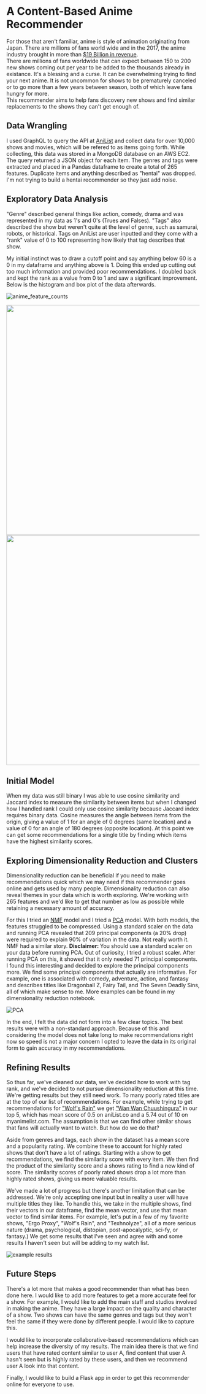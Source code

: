 # A Content-Based Anime Recommender

For those that aren't familiar, anime is style of animation originating from Japan. There are millions of fans world wide and in the 2017, the anime industry brought in more than [$19 Billion in revenue](https://www.hollywoodreporter.com/news/2017-anime-industry-revenue-hits-a-record-19-billion-1167382).  
There are millions of fans worldwide that can expect between 150 to 200 new shows coming out per year to be added to the thousands already in existance. It's a blessing and a curse. It can be overwhelming trying to find your next anime. It is not uncommon for shows to be prematurely canceled or to go more than a few years between season, both of which leave fans hungry for more.  
This recommender aims to help fans discovery new shows and find similar replacements to the shows they can't get enough of.  

## Data Wrangling

I used GraphQL to query the API at [AniList](https://anilist.co) and collect data for over 10,000 shows and movies, which will be refered to as items going forth. While collecting, this data was stored in a MongoDB database on an AWS EC2. The query returned a JSON object for each item. The genres and tags were extracted and placed in a Pandas dataframe to create a total of 265 features. Duplicate items and anything described as "hentai" was dropped. I'm not trying to build a hentai recommender so they just add noise.  

## Exploratory Data Analysis

"Genre" described general things like action, comedy, drama and was represented in my data as 1's and 0's (Trues and Falses). "Tags" also described the show but weren't quite at the level of genre, such as samurai, robots, or historical. Tags on AniList are user inputted and they come with a "rank" value of 0 to 100 representing how likely that tag describes that show.  

My initial instinct was to draw a cutoff point and say anything below 60 is a 0 in my dataframe and anything above is 1. Doing this ended up cutting out too much information and provided poor recommendations. I doubled back and kept the rank as a value from 0 to 1 and saw a significant improvement. Below is the histogram and box plot of the data afterwards.  

![anime_feature_counts](<https://github.com/sn-ekstrand/content-based-anime-recommender/blob/master/images/anime_feature_counts.png?raw=true> "Anime Feature Counts")

<p align="center">
  <img height="600" src="https://github.com/sn-ekstrand/content-based-anime-recommender/blob/master/images/common_genres.png?raw=true">
  <img height="600" src="https://github.com/sn-ekstrand/content-based-anime-recommender/blob/master/images/common_tags.png?raw=true">
</p>

## Initial Model

When my data was still binary I was able to use cosine similarity and Jaccard index to measure the similarity between items but when I changed how I handled rank I could only use cosine similarity because Jaccard index requires binary data. Cosine measures the angle between items from the origin, giving a value of 1 for an angle of 0 degrees (same location) and a value of 0 for an angle of 180 degrees (opposite location). At this point we can get some recommendations for a single title by finding which items have the highest similarity scores.  

## Exploring Dimensionality Reduction and Clusters

Dimensionality reduction can be beneficial if you need to make recommendations quick which we may need if this recommender goes online and gets used by many people. Dimensionality reduction can also reveal themes in your data which is worth exploring. We're working with 265 features and we'd like to get that number as low as possible while retaining a necessary amount of accuracy.  

For this I tried an [NMF](<https://en.wikipedia.org/wiki/Non-negative_matrix_factorization>) model and I tried a [PCA](<https://en.wikipedia.org/wiki/Principal_component_analysis>) model. With both models, the features struggled to be compressed. Using a standard scaler on the data and running PCA revealed that 209 principal components (a 20% drop) were required to explain 90% of variation in the data. Not really worth it. NMF had a similar story. <b>Disclaimer: </b> You should use a standard scaler on your data before running PCA. Out of curiosity, I tried a robust scaler. After running PCA on this, it showed that it only needed 71 principal components. I found this interesting and decided to explore the principal components more. We find some principal components that actually are informative. For example, one is associated with comedy, adventure, action, and fantasy and describes titles like Dragonball Z, Fairy Tail, and The Seven Deadly Sins, all of which make sense to me. More examples can be found in my dimensionality reduction notebook. 

![PCA](<https://github.com/sn-ekstrand/content-based-anime-recommender/blob/master/images/pca_chart.png?raw=true> "PCA Comparison")  

In the end, I felt the data did not form into a few clear topics. The best results were with a non-standard approach. Because of this and considering the model does not take long to make recommendations right now so speed is not a major concern I opted to leave the data in its original form to gain accuracy in my recommendations.  

## Refining Results

So thus far, we've cleaned our data, we've decided how to work with tag rank, and we've decided to not pursue dimensionality reduction at this time. We're getting results but they still need work. To many poorly rated titles are at the top of our list of recommendations. For example, while trying to get recommendations for ["Wolf's Rain"](<https://myanimelist.net/anime/202/Wolfs_Rain?q=wolf%27s%20rain>) we get ["Wan Wan Chuushingura"](<https://myanimelist.net/anime/9228/Wan_Wan_Chuushingura?q=wan%20wan>) in our top 5, which has mean score of 0.5 on aniList.co and a 5.74 out of 10 on myanimelist.com. The assumption is that we can find other similar shows that fans will actually want to watch. But how do we do that?  

Aside from genres and tags, each show in the dataset has a mean score and a popularity rating. We combine these to account for highly rated shows that don't have a lot of ratings. Starting with a show to get recommendations, we find the similarity score with every item. We then find the product of the similarity score and a shows rating to find a new kind of score. The similarity scores of poorly rated shows drop a lot more than highly rated shows, giving us more valuable results.  

We've made a lot of progress but there's another limitation that can be addressed. We're only accepting one input but in reality a user will have multiple titles they like. To handle this, we take in the multiple shows, find their vectors in our dataframe, find the mean vector, and use that mean vector to find similar items. For example, let's put in a few of my favorite shows, "Ergo Proxy", "Wolf's Rain", and "Texhnolyze", all of a more serious nature (drama, psychological, distopian, post-apocalyptic, sci-fy, or fantasy.) We get some results that I've seen and agree with and some results I haven't seen but will be adding to my watch list.  

![example results](<https://github.com/sn-ekstrand/content-based-anime-recommender/blob/master/images/example_results-1.jpg?raw=true>)

## Future Steps

There's a lot more that makes a good recommender than what has been done here. I would like to add more features to get a more accurate feel for a show. For example, I would like to add the main staff and studios involved in making the anime. They have a large impact on the quality and character of a show. Two shows can have the same genres and tags but they won't feel the same if they were done by different people. I would like to capture this.  

I would like to incorporate collaborative-based recommendations which can help increase the diversity of my results. The main idea there is that we find users that have rated content similar to user A, find content that user A hasn't seen but is highly rated by these users, and then we recommend user A look into that content.  

Finally, I would like to build a Flask app in order to get this recommender online for everyone to use. 